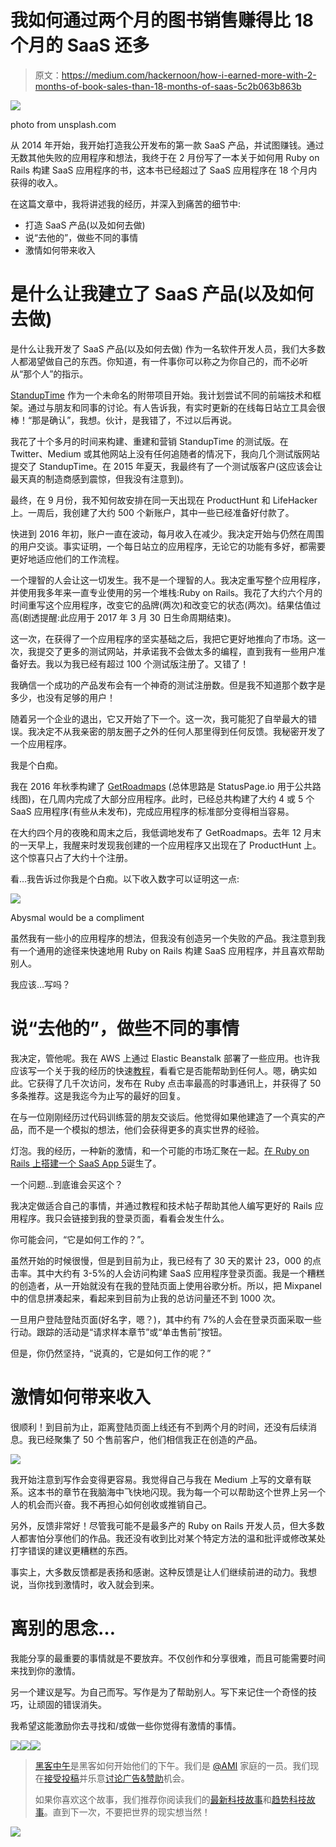 # 我如何通过两个月的图书销售赚得比 18 个月的 SaaS 还多

> 原文：<https://medium.com/hackernoon/how-i-earned-more-with-2-months-of-book-sales-than-18-months-of-saas-5c2b063b863b>

![](img/2451354e3f8865a2b602ef97ed5ab967.png)

photo from unsplash.com

从 2014 年开始，我开始打造我公开发布的第一款 SaaS 产品，并试图赚钱。通过无数其他失败的应用程序和想法，我终于在 2 月份写了一本关于如何用 Ruby on Rails 构建 SaaS 应用程序的书，这本书已经超过了 SaaS 应用程序在 18 个月内获得的收入。

在这篇文章中，我将讲述我的经历，并深入到痛苦的细节中:

*   打造 SaaS 产品(以及如何去做)
*   说“去他的”，做些不同的事情
*   激情如何带来收入

# **是什么让我建立了 SaaS 产品**(以及如何去做)

是什么让我开发了 SaaS 产品(以及如何去做)
作为一名软件开发人员，我们大多数人都渴望做自己的东西。你知道，有一件事你可以称之为你自己的，而不必听从“那个人”的指示。

[StandupTime](https://standupti.me) 作为一个未命名的附带项目开始。我计划尝试不同的前端技术和框架。通过与朋友和同事的讨论。有人告诉我，有实时更新的在线每日站立工具会很棒！“那是确认”，我想。伙计，是我错了，不过以后再说。

我花了十个多月的时间来构建、重建和营销 StandupTime 的测试版。在 Twitter、Medium 或其他网站上没有任何追随者的情况下，我向几个测试版网站提交了 StandupTime。在 2015 年夏天，我最终有了一个测试版客户(这应该会让最天真的制造商感到震惊，但我没有注意到)。

最终，在 9 月份，我不知何故安排在同一天出现在 ProductHunt 和 LifeHacker 上。一周后，我创建了大约 500 个新账户，其中一些已经准备好付款了。

快进到 2016 年初，账户一直在波动，每月收入在减少。我决定开始与仍然在周围的用户交谈。事实证明，一个每日站立的应用程序，无论它的功能有多好，都需要更好地适应他们的工作流程。

一个理智的人会让这一切发生。我不是一个理智的人。我决定重写整个应用程序，并使用我多年来一直专业使用的另一个堆栈:Ruby on Rails。我花了大约六个月的时间重写这个应用程序，改变它的品牌(两次)和改变它的状态(两次)。结果估值过高(剧透提醒:此应用于 2017 年 3 月 30 日生命周期结束)。

这一次，在获得了一个应用程序的坚实基础之后，我把它更好地推向了市场。这一次，我提交了更多的测试网站，并承诺我不会做太多的编程，直到我有一些用户准备好去。我以为我已经有超过 100 个测试版注册了。又错了！

我确信一个成功的产品发布会有一个神奇的测试注册数。但是我不知道那个数字是多少，也没有足够的用户！

随着另一个企业的退出，它又开始了下一个。这一次，我可能犯了自举最大的错误。我决定不从我亲密的朋友圈子之外的任何人那里得到任何反馈。我秘密开发了一个应用程序。

我是个白痴。

我在 2016 年秋季构建了 [GetRoadmaps](https://getroadmaps.com) (总体思路是 StatusPage.io 用于公共路线图)，在几周内完成了大部分应用程序。此时，已经总共构建了大约 4 或 5 个 SaaS 应用程序(有些从未发布)，完成应用程序的标准部分变得相当容易。

在大约四个月的夜晚和周末之后，我低调地发布了 GetRoadmaps。去年 12 月末的一天早上，我醒来时发现我创建的一个应用程序又出现在了 ProductHunt 上。这个惊喜只占了大约十个注册。

看…我告诉过你我是个白痴。以下收入数字可以证明这一点:

![](img/2910ba547985ad9df57233ae12209433.png)

Abysmal would be a compliment

虽然我有一些小的应用程序的想法，但我没有创造另一个失败的产品。我注意到我有一个通用的途径来快速地用 Ruby on Rails 构建 SaaS 应用程序，并且喜欢帮助别人。

我应该…写吗？

# 说“去他的”，做些不同的事情

我决定，管他呢。我在 AWS 上通过 Elastic Beanstalk 部署了一些应用。也许我应该写一个关于我的经历的快速[教程](https://hackernoon.com/how-to-setup-and-deploy-a-rails-5-app-on-aws-beanstalk-with-postgresql-redis-and-more-88a38355f1ea)，看看它是否能帮助到任何人。嗯，确实如此。它获得了几千次访问，发布在 Ruby 点击率最高的时事通讯上，并获得了 50 多条推荐。这是我迄今为止写的最好的回复。

在与一位刚刚经历过代码训练营的朋友交谈后。他觉得如果他建造了一个真实的产品，而不是一个模拟的想法，他们会获得更多的真实世界的经验。

灯泡。我的经历，一种新的激情，和一个可能的市场汇聚在一起。[在 Ruby on Rails 上搭建一个 SaaS App 5](https://buildasaasappinrails.com)诞生了。

一个问题…到底谁会买这个？

我决定做适合自己的事情，并通过教程和技术帖子帮助其他人编写更好的 Rails 应用程序。我只会链接到我的登录页面，看看会发生什么。

你可能会问，“它是如何工作的？”。

虽然开始的时候很慢，但是到目前为止，我已经有了 30 天的累计 23，000 的点击率。其中大约有 3-5%的人会访问构建 SaaS 应用程序登录页面。我是一个糟糕的创造者，从一开始就没有在我的登陆页面上使用谷歌分析。所以，把 Mixpanel 中的信息拼凑起来，看起来到目前为止我的总访问量还不到 1000 次。

一旦用户登陆登陆页面(好名字，嗯？)，其中约有 7%的人会在登录页面采取一些行动。跟踪的活动是“请求样本章节”或“单击售前”按钮。

但是，你仍然坚持，“说真的，它是如何工作的呢？”

# 激情如何带来收入

很顺利！到目前为止，距离登陆页面上线还有不到两个月的时间，还没有后续消息。我已经聚集了 50 个售前客户，他们相信我正在创造的产品。

![](img/2ffa8aa8023998db7995c1f72e8a36d9.png)

我开始注意到写作会变得更容易。我觉得自己与我在 Medium 上写的文章有联系。这本书的章节在我脑海中飞快地闪现。我为每一个可以帮助这个世界上另一个人的机会而兴奋。我不再担心如何创收或推销自己。

另外，反馈非常好！尽管我可能不是最多产的 Ruby on Rails 开发人员，但大多数人都害怕分享他们的作品。我还没有收到比对某个特定方法的温和批评或修改某处打字错误的建议更糟糕的东西。

事实上，大多数反馈都是表扬和感谢。这种反馈是让人们继续前进的动力。我想说，当你找到激情时，收入就会到来。

# 离别的思念…

我能分享的最重要的事情就是不要放弃。不仅创作和分享很难，而且可能需要时间来找到你的激情。

另一个建议是写。为自己而写。写作是为了帮助别人。写下来记住一个奇怪的技巧，让顽固的错误消失。

我希望这能激励你去寻找和/或做一些你觉得有激情的事情。

[![](img/50ef4044ecd4e250b5d50f368b775d38.png)](http://bit.ly/HackernoonFB)[![](img/979d9a46439d5aebbdcdca574e21dc81.png)](https://goo.gl/k7XYbx)[![](img/2930ba6bd2c12218fdbbf7e02c8746ff.png)](https://goo.gl/4ofytp)

> [黑客中午](http://bit.ly/Hackernoon)是黑客如何开始他们的下午。我们是 [@AMI](http://bit.ly/atAMIatAMI) 家庭的一员。我们现在[接受投稿](http://bit.ly/hackernoonsubmission)并乐意[讨论广告&赞助](mailto:partners@amipublications.com)机会。
> 
> 如果你喜欢这个故事，我们推荐你阅读我们的[最新科技故事](http://bit.ly/hackernoonlatestt)和[趋势科技故事](https://hackernoon.com/trending)。直到下一次，不要把世界的现实想当然！

![](img/be0ca55ba73a573dce11effb2ee80d56.png)